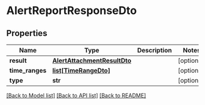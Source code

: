 # AlertReportResponseDto

## Properties
Name | Type | Description | Notes
------------ | ------------- | ------------- | -------------
**result** | [**AlertAttachmentResultDto**](AlertAttachmentResultDto.md) |  | [optional] 
**time_ranges** | [**list[TimeRangeDto]**](TimeRangeDto.md) |  | [optional] 
**type** | **str** |  | [optional] 

[[Back to Model list]](../README.md#documentation-for-models) [[Back to API list]](../README.md#documentation-for-api-endpoints) [[Back to README]](../README.md)

